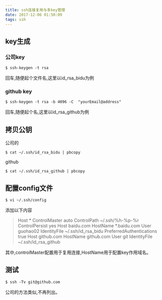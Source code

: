 ```yaml
---
title: ssh连接复用与多key管理
date: 2017-12-06 01:50:09
tags: ssh
---
```


## key生成

### 公司key

```
$ ssh-keygen -t rsa
```
回车,随便起个文件名,这里以id_rsa_bidu为例

### github key
```
$ ssh-keygen -t rsa -b 4096 -C  "yourEmail@address"
```
回车,随便起个名,这里以id_rsa_github为例


## 拷贝公钥

公司的
```
$ cat ~/.ssh/id_rsa_bidu | pbcopy
```

github
```
$ cat ~/.ssh/id_rsa_github | pbcopy
```

## 配置config文件
```
$ vi ~/.ssh/config
```

添加以下内容
> Host * 
    ControlMaster auto 
    ControlPath ~/.ssh/%h-%p-%r 
    ControlPersist yes
Host baidu.com
    HostName *.baidu.com
    User guohao02
    IdentityFile ~/.ssh/id_rsa_bidu
    PreferredAuthentications true
Host github.com
    HostName github.com
    User git
    IdentityFile ~/.ssh/id_rsa_github

其中,controlMaster配置用于复用连接,HostName用于配置key作用域名。

## 测试
```
$ ssh -Tv git@github.com
```

公司的方法类似,不再列出。
